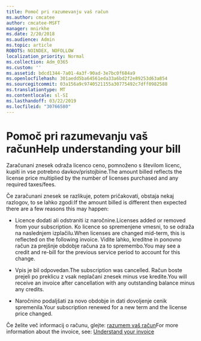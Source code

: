 ```yaml
---
title: Pomoč pri razumevanju vaš račun
ms.author: cmcatee
author: cmcatee-MSFT
manager: mnirkhe
ms.date: 2/20/2018
ms.audience: Admin
ms.topic: article
ROBOTS: NOINDEX, NOFOLLOW
localization_priority: Normal
ms.collection: Adm_O365
ms.custom: ''
ms.assetid: bdcd1344-7a01-4a3f-90ad-3e7bc0f684a9
ms.openlocfilehash: 301aedd5ba64561eda33a6bd2f2e89253d63a854
ms.sourcegitcommit: 03a156a9c9740521155a30775492c7dff0982588
ms.translationtype: MT
ms.contentlocale: sl-SI
ms.lasthandoff: 03/22/2019
ms.locfileid: "30766580"
---
```

# <a name="help-understanding-your-bill"></a><span data-ttu-id="14eda-102">Pomoč pri razumevanju vaš račun</span><span class="sxs-lookup"><span data-stu-id="14eda-102">Help understanding your bill</span></span>

<span data-ttu-id="14eda-103">Zaračunani znesek odraža licenco ceno, pomnoženo s številom licenc, kupiti in vse potrebno davkov/pristojbine.</span><span class="sxs-lookup"><span data-stu-id="14eda-103">The amount billed reflects the license price multiplied by the number of licenses purchased and any required taxes/fees.</span></span>
  
<span data-ttu-id="14eda-104">Če zaračunani znesek se razlikuje, potem pričakovati, obstaja nekaj razlogov, to se lahko zgodi:</span><span class="sxs-lookup"><span data-stu-id="14eda-104">If the amount billed is different then expected there are a few reasons this may happen:</span></span>
  
- <span data-ttu-id="14eda-105">Licence dodati ali odstraniti iz naročnine.</span><span class="sxs-lookup"><span data-stu-id="14eda-105">Licenses added or removed from your subscription.</span></span> <span data-ttu-id="14eda-106">Ko licence so spremenjene vmesni, to se odraža na naslednjem izplačilu.</span><span class="sxs-lookup"><span data-stu-id="14eda-106">When licenses are changed mid-term, this is reflected on the following invoice.</span></span> <span data-ttu-id="14eda-107">Vidite lahko, kreditne in ponovno račun za prejšnje obdobje računa za to spremembo.</span><span class="sxs-lookup"><span data-stu-id="14eda-107">You may see a credit and re-bill for the previous service period to account for this change.</span></span>
    
- <span data-ttu-id="14eda-108">Vpis je bil odpovedan.</span><span class="sxs-lookup"><span data-stu-id="14eda-108">The subscription was cancelled.</span></span> <span data-ttu-id="14eda-109">Račun boste prejeli po preklicu z vsak neplačani znesek minus vse kredite.</span><span class="sxs-lookup"><span data-stu-id="14eda-109">You will receive an invoice after cancellation with any outstanding balance minus any credits.</span></span>
    
- <span data-ttu-id="14eda-110">Naročnino podaljšati za novo obdobje in dati dovoljenje cenik spremenila.</span><span class="sxs-lookup"><span data-stu-id="14eda-110">Your subscription renewed for a new term and the license price changed.</span></span>
    
<span data-ttu-id="14eda-111">Če želite več informacij o računu, glejte: [razumem vaš račun](https://support.office.com/article/0724b428-fb59-4962-8c37-6674166d7507)</span><span class="sxs-lookup"><span data-stu-id="14eda-111">For more information about the invoice, see: [Understand your invoice](https://support.office.com/article/0724b428-fb59-4962-8c37-6674166d7507)</span></span>
  

